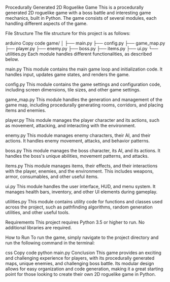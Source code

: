 Procedurally Generated 2D Roguelike Game
This is a procedurally generated 2D roguelike game with a boss battle and interesting game mechanics, built in Python. The game consists of several modules, each handling different aspects of the game.

File Structure
The file structure for this project is as follows:

arduino
Copy code
game/
│
├── main.py
├── config.py
├── game_map.py
├── player.py
├── enemy.py
├── boss.py
├── items.py
├── ui.py
└── utilities.py
Each module handles different functionalities, as described below.

main.py
This module contains the main game loop and initialization code. It handles input, updates game states, and renders the game.

config.py
This module contains the game settings and configuration code, including screen dimensions, tile sizes, and other game settings.

game_map.py
This module handles the generation and management of the game map, including procedurally generating rooms, corridors, and placing items and enemies.

player.py
This module manages the player character and its actions, such as movement, attacking, and interacting with the environment.

enemy.py
This module manages enemy characters, their AI, and their actions. It handles enemy movement, attacks, and behavior patterns.

boss.py
This module manages the boss character, its AI, and its actions. It handles the boss's unique abilities, movement patterns, and attacks.

items.py
This module manages items, their effects, and their interactions with the player, enemies, and the environment. This includes weapons, armor, consumables, and other useful items.

ui.py
This module handles the user interface, HUD, and menu system. It manages health bars, inventory, and other UI elements during gameplay.

utilities.py
This module contains utility code for functions and classes used across the project, such as pathfinding algorithms, random generation utilities, and other useful tools.

Requirements
This project requires Python 3.5 or higher to run. No additional libraries are required.

How to Run
To run the game, simply navigate to the project directory and run the following command in the terminal:

css
Copy code
python main.py
Conclusion
This game provides an exciting and challenging experience for players, with its procedurally generated maps, unique enemies, and challenging boss battle. Its modular design allows for easy organization and code generation, making it a great starting point for those looking to create their own 2D roguelike game in Python.
